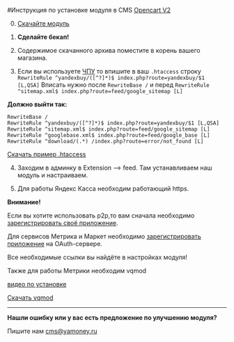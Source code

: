 #Инструкция по установке модуля в CMS [Opencart V2](http://www.opencart.com/?route=download/download)

0.  [Скачайте модуль](https://github.com/yandex-money/yandex-money-cms-opencart2/raw/master/pack_yandex_oc.zip)

1. 	**Сделайте бекап!**

2. 	Содержимое скачанного архива поместите в корень вашего магазина.

3. 	Если вы используете [ЧПУ](https://clck.ru/9PcGw) то впишите в ваш ```.htaccess``` строку ```RewriteRule ^yandexbuy/([^?]*)$ index.php?route=yandexbuy/$1 [L,QSA]``` Вписать нужно после ```RewriteBase /``` и перед ```RewriteRule ^sitemap.xml$ index.php?route=feed/google_sitemap [L]```

  **Должно выйти так:**
  ```
  RewriteBase /
  RewriteRule ^yandexbuy/([^?]*)$ index.php?route=yandexbuy/$1 [L,QSA]
  RewriteRule ^sitemap.xml$ index.php?route=feed/google_sitemap [L]
  RewriteRule ^googlebase.xml$ index.php?route=feed/google_base [L]
  RewriteRule ^download/(.*) /index.php?route=error/not_found [L]
  ```
[Скачать пример .htaccess](https://github.com/yandex-money/yandex-money-cms-opencart2/blob/master/.htaccess-example)

4.	Заходим в админку в Extension --> feed. Там устанавливаем наш модуль и настраиваем.

5.	Для работы Яндекс Касса необходим работающий https.


**Внимание!**

Если вы хотите использовать p2p,то вам сначала необходимо [зарегистрировать своё приложение](https://tech.yandex.ru/money/doc/dg/tasks/register-client-docpage/).

Для сервисов Метрика и Маркет необходимо [зарегистрировать приложение](https://tech.yandex.ru/oauth/doc/dg/tasks/register-client-docpage/) на OAuth-сервере.

Все необходимые ссылки вы найдёте в настройках модуля!

Также для работы Метрики необходим vqmod

[видео по установке](https://code.google.com/p/vqmod/wiki/Install_OpenCart)

[Скачать vqmod](https://code.google.com/p/vqmod/downloads/list)

-------------

**Нашли ошибку или у вас есть предложение по улучшению модуля?**

Пишите нам cms@yamoney.ru
